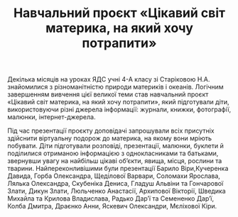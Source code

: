 ﻿---
title: Навчальний проєкт «Цікавий світ материка, на який хочу потрапити»
---

Декілька місяців на уроках ЯДС учні 4-А класу зі Старіковою Н.А. знайомилися з різноманітністю природи материків і океанів. Логічним завершенням вивчення цієї великої теми став навчальний проєкт «Цікавий світ материка, на який хочу потрапити», який підготували діти, використовуючи різні джерела інформації: журнали, книжки, фотографії, малюнки, інтернет-джерела.

Під час презентації проєкту доповідачі запрошували всіх присутніх здійснити віртуальну подорож до материка, на якому вони мріють побувати. Діти підготували розповіді, презентації, малюнки, буклети й поділилися отриманою інформацією з однокласниками та батьками, звернувши увагу на найбільш цікаві об’єкти, явища, місця, рослини та тварини. Найпереконливішими були презентації  Барило Віри,Кучеренка Давида, Горба Олександра, Щеділової Варвари, Соломахи Ярослава, Лялька Олександра, Скубеніка Дениса, Гладуш Альвіни та Гончарової Злати, Дикун Злати, Люльченко Анастасії, Архипової Вікторії, Шведика Михайла та Крилова Владислава, Радько Дар’ї та Семененко Дар’ї, Колба Дмитра, Драєнко Анни, Яскевич Олександри, Мєліхової Кіри.

<slideshow />